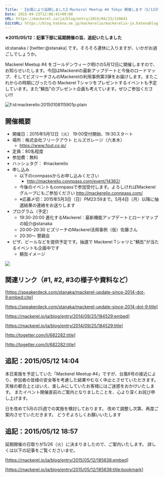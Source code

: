 ```yaml
---
Title: '【台風により延期しました】Mackerel Meetup #4 Tokyo 開催します（5/12＠六本木）'
Date: 2015-04-23T12:06:41+09:00
URL: https://mackerel.io/ja/blog/entry/2015/04/23/120641
EditURL: https://blog.hatena.ne.jp/mackerelio/mackerelio-ja.hatenablog.mackerel.io/atom/entry/8454420450092259125
---
```


<b>※2015/05/12：記事下部に延期開催の旨、追記いたしました</b>

id:stanaka / [twitter:@stanaka] です。そろそろ連休に入りますが、いかがお過ごしでしょうか。

Mackerel Meetup #4 をゴールデンウィーク明けの5月12日に開催しますので、お知らせいたします。今回はMackerelの最新アップデートと今後のロードマップ、そしてビズリーチさんのMackerelの利用事例第3弾をお届けします。またこれからの時期にぴったりの Mackerel Tシャツをプレゼントするイベントも予定しています。また”鯖缶”のプレゼント企画も考えています。ぜひご参加ください!!!


<p><span itemscope itemtype="http://schema.org/Photograph"><img src="https://cdn-ak.f.st-hatena.com/images/fotolife/m/mackerelio/20150422/20150422122444.jpg?1429673089" alt="f:id:mackerelio:20150108115901p:plain" title="f:id:mackerelio:20150422122444j:plain" class="hatena-fotolife" itemprop="image"></span></p>

## 開催概要

- 開催日：2015年5月12日（火） 19:00受付開始、19:30スタート
- 場所：株式会社フリークアウト ヒルズガレージ（六本木）
  + https://www.fout.co.jp/
- 定員：80名程度
- 参加費：無料
- ハッシュタグ： #mackerelio
- 申し込み
  + 以下のconnpassからお申し込みください
    + http://mackerelio.connpass.com/event/14362/
  + 今後のイベントもconnpassで参加受付します。よろしければMackerelグループにもご参加ください http://mackerelio.connpass.com/
  + ※応募〆切：2015年5月3日（日）PM23:59まで。5月4日（月）以降に抽選結果の連絡をお送りします
- プログラム（予定）
  + 19:30-20:00 進化するMackerel：最新機能アップデートとロードマップの紹介@stanaka
  + 20:00-20:30 ビズリーチのMackerel活用事例（仮）佐藤さん
  + 20:30～ 懇親会
- ピザ、ビールなどを提供予定です。抽選で Mackerel Tシャツと"鯖缶"が当たるイベントも企画中です
  + 鯖缶イメージ
<img src="https://cdn-ak.f.st-hatena.com/images/fotolife/h/hatenanews/20141224/20141224170133.jpg?1419408101">

## 関連リンク（#1, #2, #3の様子や資料など）

[https://speakerdeck.com/stanaka/mackerel-update-since-2014-dot-9:embed:cite]

[https://speakerdeck.com/stanaka/mackerel-update-since-2014-dot-9:title]

[https://mackerel.io/ja/blog/entry/2014/09/25/184529:embed]

[https://mackerel.io/ja/blog/entry/2014/09/25/184529:title]

[http://togetter.com/li/682282:title]

[http://togetter.com/li/682282:title]

## 追記：2015/05/12 14:04
本日実施を予定していた「Mackerel Meetup #4」ですが、台風6号の接近により、参加者の皆様の安全等を考慮した結果やむなく中止とさせていただきます。
天候の都合上とはいえ、楽しみにしていたお客様にはご迷惑をおかけいたします。
またイベント開催直前のご案内となりましたことを、心より深くお詫び申し上げます。

日を改めて5月の25週での実施を検討しております。
改めて調整し次第、再度ご案内させていただきます。
どうぞよろしくお願いいたします
## 追記：2015/05/12 18:57
延期開催の日取りが5/26（火）に決まりましたので、ご案内いたします。
詳しくは以下の記事をご覧くださいませ。

[https://mackerel.io/ja/blog/entry/2015/05/12/185638:embed]

[https://mackerel.io/ja/blog/entry/2015/05/12/185638:title:bookmark]
